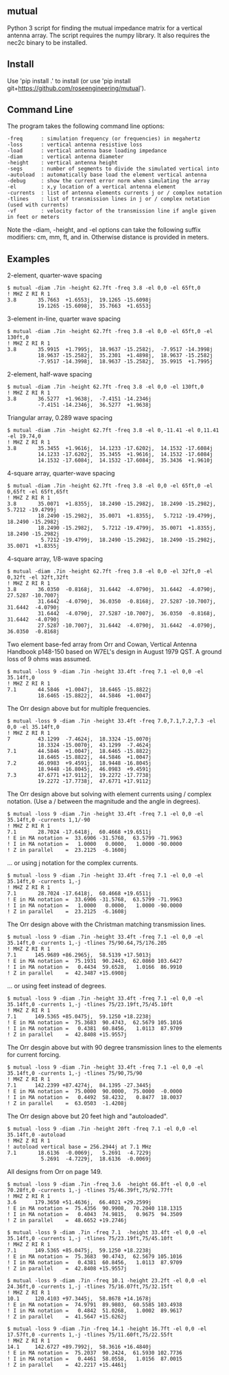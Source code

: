 

mutual
----------

Python 3 script for finding the mutual impedance 
matrix for a vertical antenna array.
The script requires the numpy library.  It also
requires the nec2c binary to be installed.

Install 
-------------

Use 'pip install .' to install (or use 'pip install git+https://github.com/roseengineering/mutual').

Command Line
-------------

The program takes the following command line options:

```
-freq      : simulation frequency (or frequencies) in megahertz 
-loss      : vertical antenna resistive loss
-load      : vertical antenna base loading impedance
-diam      : vertical antenna diameter
-height    : vertical antenna height
-segs      : number of segments to divide the simulated vertical into
-autoload  : automatically base load the element vertical antenna
-debug     : show the current error norm when simulating the array
-el        : x,y location of a vertical antenna element
-currents  : list of antenna elements currents j or / complex notation
-tlines    : list of transmission lines in j or / complex notation (used with currents)
-vf        : velocity factor of the transmission line if angle given in feet or meters
```

Note the -diam, -height, and -el options can take the following suffix modifiers:
cm, mm, ft, and in.  Otherwise distance is provided in meters.

Examples
--------

2-element, quarter-wave spacing


```
$ mutual -diam .7in -height 62.7ft -freq 3.8 -el 0,0 -el 65ft,0
! MHZ Z RI R 1
3.8       35.7663  +1.6553j,  19.1265 -15.6098j
          19.1265 -15.6098j,  35.7663  +1.6553j
```


3-element in-line, quarter wave spacing


```
$ mutual -diam .7in -height 62.7ft -freq 3.8 -el 0,0 -el 65ft,0 -el 130ft,0
! MHZ Z RI R 1
3.8       35.9915  +1.7995j,  18.9637 -15.2582j,  -7.9517 -14.3998j
          18.9637 -15.2582j,  35.2301  +1.4898j,  18.9637 -15.2582j
          -7.9517 -14.3998j,  18.9637 -15.2582j,  35.9915  +1.7995j
```


2-element, half-wave spacing


```
$ mutual -diam .7in -height 62.7ft -freq 3.8 -el 0,0 -el 130ft,0
! MHZ Z RI R 1
3.8       36.5277  +1.9638j,  -7.4151 -14.2346j
          -7.4151 -14.2346j,  36.5277  +1.9638j
```


Triangular array, 0.289 wave spacing


```
$ mutual -diam .7in -height 62.7ft -freq 3.8 -el 0,-11.41 -el 0,11.41 -el 19.74,0
! MHZ Z RI R 1
3.8       35.3455  +1.9616j,  14.1233 -17.6202j,  14.1532 -17.6084j
          14.1233 -17.6202j,  35.3455  +1.9616j,  14.1532 -17.6084j
          14.1532 -17.6084j,  14.1532 -17.6084j,  35.3436  +1.9610j
```


4-square array, quarter-wave spacing


```
$ mutual -diam .7in -height 62.7ft -freq 3.8 -el 0,0 -el 65ft,0 -el 0,65ft -el 65ft,65ft
! MHZ Z RI R 1
3.8       35.0071  +1.8355j,  18.2490 -15.2982j,  18.2490 -15.2982j,   5.7212 -19.4799j
          18.2490 -15.2982j,  35.0071  +1.8355j,   5.7212 -19.4799j,  18.2490 -15.2982j
          18.2490 -15.2982j,   5.7212 -19.4799j,  35.0071  +1.8355j,  18.2490 -15.2982j
           5.7212 -19.4799j,  18.2490 -15.2982j,  18.2490 -15.2982j,  35.0071  +1.8355j
```


4-square array, 1/8-wave spacing


```
$ mutual -diam .7in -height 62.7ft -freq 3.8 -el 0,0 -el 32ft,0 -el 0,32ft -el 32ft,32ft
! MHZ Z RI R 1
3.8       36.0350  -0.8168j,  31.6442  -4.0790j,  31.6442  -4.0790j,  27.5287 -10.7007j
          31.6442  -4.0790j,  36.0350  -0.8168j,  27.5287 -10.7007j,  31.6442  -4.0790j
          31.6442  -4.0790j,  27.5287 -10.7007j,  36.0350  -0.8168j,  31.6442  -4.0790j
          27.5287 -10.7007j,  31.6442  -4.0790j,  31.6442  -4.0790j,  36.0350  -0.8168j
```


Two element base-fed array from Orr and Cowan, Vertical Antenna Handbook p148-150 based on
W7EL's design in August 1979 QST.  A ground loss of 9 ohms was assumed.


```
$ mutual -loss 9 -diam .7in -height 33.4ft -freq 7.1 -el 0,0 -el 35.14ft,0
! MHZ Z RI R 1
7.1       44.5846  +1.0047j,  18.6465 -15.8822j
          18.6465 -15.8822j,  44.5846  +1.0047j
```


The Orr design above but for multiple frequencies.


```
$ mutual -loss 9 -diam .7in -height 33.4ft -freq 7.0,7.1,7.2,7.3 -el 0,0 -el 35.14ft,0
! MHZ Z RI R 1
7         43.1299  -7.4624j,  18.3324 -15.0070j
          18.3324 -15.0070j,  43.1299  -7.4624j
7.1       44.5846  +1.0047j,  18.6465 -15.8822j
          18.6465 -15.8822j,  44.5846  +1.0047j
7.2       46.0983  +9.4591j,  18.9448 -16.8045j
          18.9448 -16.8045j,  46.0983  +9.4591j
7.3       47.6771 +17.9112j,  19.2272 -17.7738j
          19.2272 -17.7738j,  47.6771 +17.9112j
```


The Orr design above but solving with element currents using / complex notation.  (Use a / between the magnitude and the angle in degrees).


```
$ mutual -loss 9 -diam .7in -height 33.4ft -freq 7.1 -el 0,0 -el 35.14ft,0 -currents 1,1/-90
! MHZ Z RI R 1
7.1       28.7024 -17.6418j,  60.4668 +19.6511j
! E in MA notation =  33.6906 -31.5768,  63.5799 -71.9963
! I in MA notation =   1.0000   0.0000,   1.0000 -90.0000
! Z in parallel    =  23.2125  -6.1608j
```


... or using j notation for the complex currents.


```
$ mutual -loss 9 -diam .7in -height 33.4ft -freq 7.1 -el 0,0 -el 35.14ft,0 -currents 1,-j
! MHZ Z RI R 1
7.1       28.7024 -17.6418j,  60.4668 +19.6511j
! E in MA notation =  33.6906 -31.5768,  63.5799 -71.9963
! I in MA notation =   1.0000   0.0000,   1.0000 -90.0000
! Z in parallel    =  23.2125  -6.1608j
```


The Orr design above with the Christman matching transmission lines.


```
$ mutual -loss 9 -diam .7in -height 33.4ft -freq 7.1 -el 0,0 -el 35.14ft,0 -currents 1,-j -tlines 75/90.64,75/176.205
! MHZ Z RI R 1
7.1      145.9689 +86.2965j,  58.5139 +17.5013j
! E in MA notation =  75.1931  90.2443,  62.0860 103.6427
! I in MA notation =   0.4434  59.6528,   1.0166  86.9910
! Z in parallel    =  42.3487 +15.6908j
```


... or using feet instead of degrees.


```
$ mutual -loss 9 -diam .7in -height 33.4ft -freq 7.1 -el 0,0 -el 35.14ft,0 -currents 1,-j -tlines 75/23.19ft,75/45.10ft
! MHZ Z RI R 1
7.1      149.5365 +85.0475j,  59.1250 +18.2238j
! E in MA notation =  75.3683  90.4743,  62.5679 105.1016
! I in MA notation =   0.4381  60.8456,   1.0113  87.9709
! Z in parallel    =  42.8408 +15.9557j
```


The Orr desgin above but with 90 degree transmission lines to the elements for current forcing.


```
$ mutual -loss 9 -diam .7in -height 33.4ft -freq 7.1 -el 0,0 -el 35.14ft,0 -currents 1,-j -tlines 75/90,75/90
! MHZ Z RI R 1
7.1      142.2399 +87.4274j,  84.1395 -27.3445j
! E in MA notation =  75.0000  90.0000,  75.0000  -0.0000
! I in MA notation =   0.4492  58.4232,   0.8477  18.0037
! Z in parallel    =  63.0503  -1.4208j
```


The Orr design above but 20 feet high and "autoloaded".


```
$ mutual -loss 9 -diam .7in -height 20ft -freq 7.1 -el 0,0 -el 35.14ft,0 -autoload
! MHZ Z RI R 1
! autoload vertical base = 256.2944j at 7.1 MHz
7.1       18.6136  -0.0069j,   5.2691  -4.7229j
           5.2691  -4.7229j,  18.6136  -0.0069j
```


All designs from Orr on page 149.


```
$ mutual -loss 9 -diam .7in -freq 3.6  -height 66.8ft -el 0,0 -el 70.28ft,0 -currents 1,-j -tlines 75/46.39ft,75/92.77ft
! MHZ Z RI R 1
3.6      179.3650 +51.4636j,  66.4021 +29.2599j
! E in MA notation =  75.4356  90.9908,  70.2040 118.1315
! I in MA notation =   0.4043  74.9815,   0.9675  94.3509
! Z in parallel    =  48.6652 +19.2746j
```


```
$ mutual -loss 9 -diam .7in -freq 7.1  -height 33.4ft -el 0,0 -el 35.14ft,0 -currents 1,-j -tlines 75/23.19ft,75/45.10ft
! MHZ Z RI R 1
7.1      149.5365 +85.0475j,  59.1250 +18.2238j
! E in MA notation =  75.3683  90.4743,  62.5679 105.1016
! I in MA notation =   0.4381  60.8456,   1.0113  87.9709
! Z in parallel    =  42.8408 +15.9557j
```


```
$ mutual -loss 9 -diam .7in -freq 10.1 -height 23.2ft -el 0,0 -el 24.36ft,0 -currents 1,-j -tlines 75/16.07ft,75/32.15ft
! MHZ Z RI R 1
10.1     120.4103 +97.3445j,  58.8678 +14.1678j
! E in MA notation =  74.9791  89.9803,  60.5585 103.4938
! I in MA notation =   0.4842  51.0268,   1.0002  89.9617
! Z in parallel    =  41.5647 +15.6262j
```


```
$ mutual -loss 9 -diam .7in -freq 14.1 -height 16.7ft -el 0,0 -el 17.57ft,0 -currents 1,-j -tlines 75/11.60ft,75/22.55ft
! MHZ Z RI R 1
14.1     142.6727 +89.7992j,  58.3616 +16.4840j
! E in MA notation =  75.2037  90.2424,  61.5930 102.7736
! I in MA notation =   0.4461  58.0558,   1.0156  87.0015
! Z in parallel    =  42.2217 +15.4461j
```



